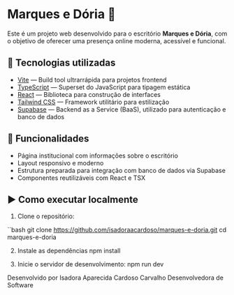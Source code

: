 # Marques e Dória 🏡

Este é um projeto web desenvolvido para o escritório **Marques e Dória**, com o objetivo de oferecer uma presença online moderna, acessível e funcional.

## 🔧 Tecnologias utilizadas

- [Vite](https://vitejs.dev/) — Build tool ultrarrápida para projetos frontend
- [TypeScript](https://www.typescriptlang.org/) — Superset do JavaScript para tipagem estática
- [React](https://reactjs.org/) — Biblioteca para construção de interfaces
- [Tailwind CSS](https://tailwindcss.com/) — Framework utilitário para estilização
- [Supabase](https://supabase.com/) — Backend as a Service (BaaS), utilizado para autenticação e banco de dados

## 🚀 Funcionalidades

- Página institucional com informações sobre o escritório
- Layout responsivo e moderno
- Estrutura preparada para integração com banco de dados via Supabase
- Componentes reutilizáveis com React e TSX

## ▶️ Como executar localmente

1. Clone o repositório:

``bash
git clone https://github.com/isadoraacardoso/marques-e-doria.git
cd marques-e-doria

2. Instale as dependências
   npm install

3. Inicie o servidor de desenvolvimento:
   npm run dev
 
Desenvolvido por
Isadora Aparecida Cardoso Carvalho
Desenvolvedora de Software
